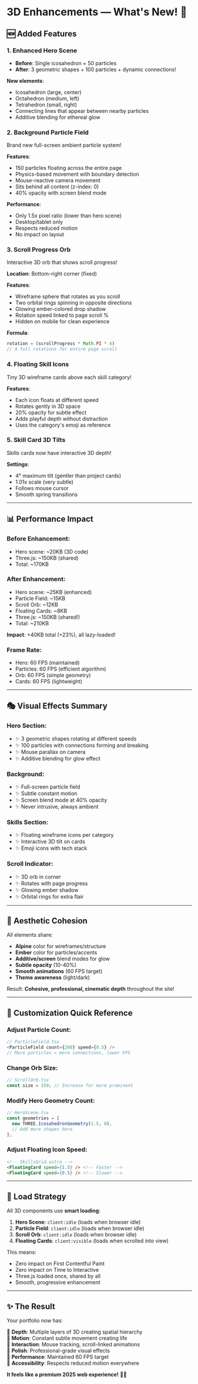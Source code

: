 # 3D Enhancements — What's New! 🎨

## 🆕 Added Features

### 1. **Enhanced Hero Scene**
- **Before**: Single icosahedron + 50 particles
- **After**: 3 geometric shapes + 100 particles + dynamic connections!

**New elements**:
- Icosahedron (large, center)
- Octahedron (medium, left)
- Tetrahedron (small, right)
- Connecting lines that appear between nearby particles
- Additive blending for ethereal glow

### 2. **Background Particle Field**
Brand new full-screen ambient particle system!

**Features**:
- 150 particles floating across the entire page
- Physics-based movement with boundary detection
- Mouse-reactive camera movement
- Sits behind all content (z-index: 0)
- 40% opacity with screen blend mode

**Performance**:
- Only 1.5x pixel ratio (lower than hero scene)
- Desktop/tablet only
- Respects reduced motion
- No impact on layout

### 3. **Scroll Progress Orb**
Interactive 3D orb that shows scroll progress!

**Location**: Bottom-right corner (fixed)

**Features**:
- Wireframe sphere that rotates as you scroll
- Two orbital rings spinning in opposite directions
- Glowing ember-colored drop shadow
- Rotation speed linked to page scroll %
- Hidden on mobile for clean experience

**Formula**:
```typescript
rotation = (scrollProgress * Math.PI * 4)
// 4 full rotations for entire page scroll
```

### 4. **Floating Skill Icons**
Tiny 3D wireframe cards above each skill category!

**Features**:
- Each icon floats at different speed
- Rotates gently in 3D space
- 20% opacity for subtle effect
- Adds playful depth without distraction
- Uses the category's emoji as reference

### 5. **Skill Card 3D Tilts**
Skills cards now have interactive 3D depth!

**Settings**:
- 4° maximum tilt (gentler than project cards)
- 1.01x scale (very subtle)
- Follows mouse cursor
- Smooth spring transitions

---

## 📊 Performance Impact

### Before Enhancement:
- Hero scene: ~20KB (3D code)
- Three.js: ~150KB (shared)
- Total: ~170KB

### After Enhancement:
- Hero scene: ~25KB (enhanced)
- Particle Field: ~15KB
- Scroll Orb: ~12KB
- Floating Cards: ~8KB
- Three.js: ~150KB (shared!)
- Total: ~210KB

**Impact**: +40KB total (+23%), all lazy-loaded!

### Frame Rate:
- Hero: 60 FPS (maintained)
- Particles: 60 FPS (efficient algorithm)
- Orb: 60 FPS (simple geometry)
- Cards: 60 FPS (lightweight)

---

## 🎭 Visual Effects Summary

### Hero Section:
- ✨ 3 geometric shapes rotating at different speeds
- ✨ 100 particles with connections forming and breaking
- ✨ Mouse parallax on camera
- ✨ Additive blending for glow effect

### Background:
- ✨ Full-screen particle field
- ✨ Subtle constant motion
- ✨ Screen blend mode at 40% opacity
- ✨ Never intrusive, always ambient

### Skills Section:
- ✨ Floating wireframe icons per category
- ✨ Interactive 3D tilt on cards
- ✨ Emoji icons with tech stack

### Scroll Indicator:
- ✨ 3D orb in corner
- ✨ Rotates with page progress
- ✨ Glowing ember shadow
- ✨ Orbital rings for extra flair

---

## 🎨 Aesthetic Cohesion

All elements share:
- **Alpine** color for wireframes/structure
- **Ember** color for particles/accents
- **Additive/screen** blend modes for glow
- **Subtle opacity** (10-40%)
- **Smooth animations** (60 FPS target)
- **Theme awareness** (light/dark)

Result: **Cohesive, professional, cinematic depth** throughout the site!

---

## 🔧 Customization Quick Reference

### Adjust Particle Count:
```typescript
// ParticleField.tsx
<ParticleField count={200} speed={0.5} />
// More particles = more connections, lower FPS
```

### Change Orb Size:
```typescript
// ScrollOrb.tsx
const size = 150; // Increase for more prominent
```

### Modify Hero Geometry Count:
```typescript
// HeroScene.tsx
const geometries = [
  new THREE.IcosahedronGeometry(1.5, 0),
  // Add more shapes here
];
```

### Adjust Floating Icon Speed:
```html
<!-- SkillsGrid.astro -->
<FloatingCard speed={1.5} /> <!-- Faster -->
<FloatingCard speed={0.5} /> <!-- Slower -->
```

---

## 🚀 Load Strategy

All 3D components use **smart loading**:

1. **Hero Scene**: `client:idle` (loads when browser idle)
2. **Particle Field**: `client:idle` (loads when browser idle)
3. **Scroll Orb**: `client:idle` (loads when browser idle)
4. **Floating Cards**: `client:visible` (loads when scrolled into view)

This means:
- Zero impact on First Contentful Paint
- Zero impact on Time to Interactive
- Three.js loaded once, shared by all
- Smooth, progressive enhancement

---

## ✨ The Result

Your portfolio now has:

🎯 **Depth**: Multiple layers of 3D creating spatial hierarchy  
🎯 **Motion**: Constant subtle movement creating life  
🎯 **Interaction**: Mouse tracking, scroll-linked animations  
🎯 **Polish**: Professional-grade visual effects  
🎯 **Performance**: Maintained 60 FPS target  
🎯 **Accessibility**: Respects reduced motion everywhere  

**It feels like a premium 2025 web experience!** 🚀✨

